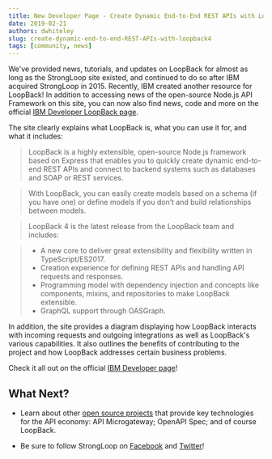 ```yaml
---
title: New Developer Page - Create Dynamic End-to-End REST APIs with LoopBack 4
date: 2019-02-21
authors: dwhiteley
slug: create-dynamic-end-to-end-REST-APIs-with-loopback4
tags: [community, news]
---
```


We've provided news, tutorials, and updates on LoopBack for almost as long as the StrongLoop site existed, and continued to do so after IBM acquired StrongLoop in 2015. Recently, IBM created another resource for LoopBack! In addition to accessing news of the open-source Node.js API Framework on this site, you can now also find news, code and more on the official [IBM Developer LoopBack page](https://developer.ibm.com/open/projects/loopback/). 
<!--truncate-->

The site clearly explains what LoopBack is, what you can use it for, and what it includes:

> LoopBack is a highly extensible, open-source Node.js framework based on Express that enables you to quickly create dynamic end-to-end REST APIs and connect to backend systems such as databases and SOAP or REST services.

>With LoopBack, you can easily create models based on a schema (if you have one) or define models if you don’t and build relationships between models.

> LoopBack 4 is the latest release from the LoopBack team and includes:

> - A new core to deliver great extensibility and flexibility written in TypeScript/ES2017.
> - Creation experience for defining REST APIs and handling API requests and responses.
> - Programming model with dependency injection and concepts like components, mixins, and repositories to make LoopBack extensible.
> - GraphQL support through OASGraph.

In addition, the site provides a diagram displaying how LoopBack interacts with incoming requests and outgoing integrations as well as LoopBack's various capabilities. It also outlines the benefits of contributing to the project and how LoopBack addresses certain business problems. 

Check it all out on the official [IBM Developer page](https://developer.ibm.com/open/projects/loopback/)! 

## What Next?

* Learn about other [open source projects](https://strongloop.com/projects/) that provide key technologies for the API economy: API Microgateway; OpenAPI Spec; and of course LoopBack. 

* Be sure to follow StrongLoop on [Facebook](https://www.facebook.com/strongloop/) and [Twitter](https://twitter.com/StrongLoop)!
